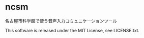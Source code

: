 # ncsm
名古屋市科学館で使う音声入力コミュニケーションツール

This software is released under the MIT License, see LICENSE.txt.
